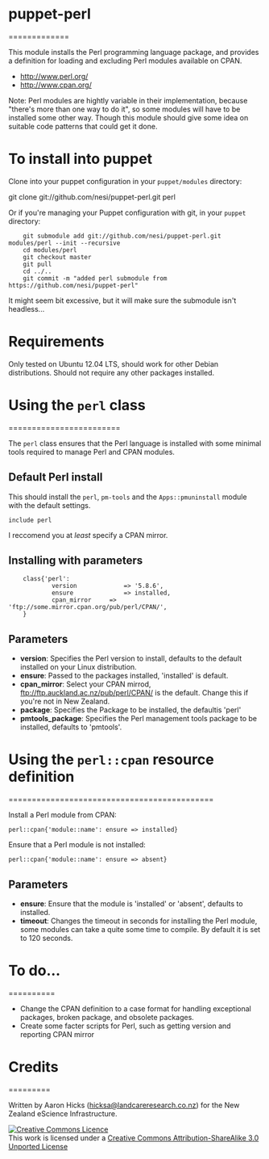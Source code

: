 # puppet-perl
=============

This module installs the Perl programming language package, and provides a definition for loading and excluding Perl modules available on CPAN.

* http://www.perl.org/
* http://www.cpan.org/

Note: Perl modules are hightly variable in their implementation, because "there's more than one way to do it", so some modules will have to be installed some other way. Though this module should give some idea on suitable code patterns that could get it done.

# To install into puppet

Clone into your puppet configuration in your `puppet/modules` directory:

 git clone git://github.com/nesi/puppet-perl.git perl

Or if you're managing your Puppet configuration with git, in your `puppet` directory:

		git submodule add git://github.com/nesi/puppet-perl.git modules/perl --init --recursive
		cd modules/perl
		git checkout master
		git pull
		cd ../..
		git commit -m "added perl submodule from https://github.com/nesi/puppet-perl"

It might seem bit excessive, but it will make sure the submodule isn't headless...

# Requirements

Only tested on Ubuntu 12.04 LTS, should work for other Debian distributions. Should not require any other packages installed.

# Using the `perl` class
========================

The `perl` class ensures that the Perl language is installed with some minimal tools required to manage Perl and CPAN modules.

## Default Perl install

This should install the `perl`, `pm-tools` and the `Apps::pmuninstall` module with the default settings.

    include perl

I reccomend you at _least_ specify a CPAN mirror.

## Installing with parameters

		class{'perl':
				version 			=> '5.8.6',
				ensure				=> installed,
				cpan_mirror		=> 'ftp://some.mirror.cpan.org/pub/perl/CPAN/',
		}

## Parameters

* **version**: Specifies the Perl version to install, defaults to the default installed on your Linux distribution.
*	**ensure**:	Passed to the packages installed, 'installed' is default.
*	**cpan_mirror**:	Select your CPAN mirrod, ftp://ftp.auckland.ac.nz/pub/perl/CPAN/ is the default. Change this if you're not in New Zealand.
*	**package**: Specifies the Package to be installed, the defaultis 'perl'
*	**pmtools_package**: Specifies the Perl management tools package to be installed, defaults to 'pmtools'.

# Using the `perl::cpan` resource definition
============================================

Install a Perl module from CPAN:

    perl::cpan{'module::name': ensure => installed}

Ensure that a Perl module is not installed:

    perl::cpan{'module::name': ensure => absent}

## Parameters

* **ensure**: Ensure that the module is 'installed' or 'absent', defaults to installed.
* **timeout**: Changes the timeout in seconds for installing the Perl module, some modules can take a quite some time to compile. By default it is set to 120 seconds.

# To do...
==========

* Change the CPAN definition to a case format for handling exceptional packages, broken package, and obsolete packages.
* Create some facter scripts for Perl, such as getting version and reporting CPAN mirror

# Credits
=========

Written by Aaron Hicks (hicksa@landcareresearch.co.nz) for the New Zealand eScience Infrastructure.

<a rel="license" href="http://creativecommons.org/licenses/by-sa/3.0/"><img alt="Creative Commons Licence" style="border-width:0" src="http://i.creativecommons.org/l/by-sa/3.0/88x31.png" /></a><br />This work is licensed under a <a rel="license" href="http://creativecommons.org/licenses/by-sa/3.0/">Creative Commons Attribution-ShareAlike 3.0 Unported License</a>